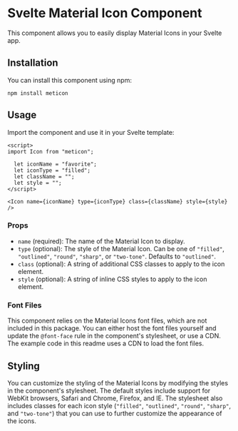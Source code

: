 Svelte Material Icon Component
==============================

This component allows you to easily display Material Icons in your Svelte app.

Installation
------------

You can install this component using npm:

`npm install meticon`

Usage
-----

Import the component and use it in your Svelte template:


```svelte
<script> 
import Icon from "meticon";

  let iconName = "favorite";
  let iconType = "filled";
  let className = "";
  let style = ""; 
</script>

<Icon name={iconName} type={iconType} class={className} style={style} />
```

### Props

-   `name` (required): The name of the Material Icon to display.
-   `type` (optional): The style of the Material Icon. Can be one of `"filled"`, `"outlined"`, `"round"`, `"sharp"`, or `"two-tone"`. Defaults to `"outlined"`.
-   `class` (optional): A string of additional CSS classes to apply to the icon element.
-   `style` (optional): A string of inline CSS styles to apply to the icon element.

### Font Files

This component relies on the Material Icons font files, which are not included in this package. You can either host the font files yourself and update the `@font-face` rule in the component's stylesheet, or use a CDN. The example code in this readme uses a CDN to load the font files.

Styling
-------

You can customize the styling of the Material Icons by modifying the styles in the component's stylesheet. The default styles include support for WebKit browsers, Safari and Chrome, Firefox, and IE. The stylesheet also includes classes for each icon style (`"filled"`, `"outlined"`, `"round"`, `"sharp"`, and `"two-tone"`) that you can use to further customize the appearance of the icons.
